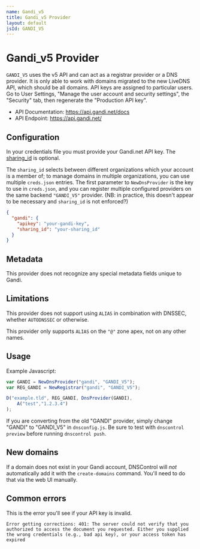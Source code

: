 ```yaml
---
name: Gandi_v5
title: Gandi_v5 Provider
layout: default
jsId: GANDI_V5
---
```

# Gandi_v5 Provider

`GANDI_V5` uses the v5 API and can act as a registrar provider
    or a DNS provider. It is only able to work with domains
    migrated to the new LiveDNS API, which should be all domains.
    API keys are assigned to particular users.  Go to User Settings,
    "Manage the user account and security settings", the "Security"
    tab, then regenerate the "Production API key".

* API Documentation: https://api.gandi.net/docs
* API Endpoint: https://api.gandi.net/

## Configuration
In your credentials file you must provide your Gandi.net API key.
The [sharing_id](https://api.gandi.net/docs/reference/) is optional.

The `sharing_id` selects between different organizations which your account is
a member of; to manage domains in multiple organizations, you can use multiple
`creds.json` entries.  The first parameter to `NewDnsProvider` is the key to
use in `creds.json`, and you can register multiple configured providers on the
same backend `"GANDI_V5"` provider.
(NB: in practice, this doesn't appear to be necessary and `sharing_id` is not
enforced?)

```json
{
  "gandi": {
    "apikey": "your-gandi-key",
    "sharing_id": "your-sharing_id"
  }
}
```

## Metadata
This provider does not recognize any special metadata fields unique to Gandi.

## Limitations
This provider does not support using `ALIAS` in combination with DNSSEC,
whether `AUTODNSSEC` or otherwise.

This provider only supports `ALIAS` on the `"@"` zone apex, not on any other
names.

## Usage
Example Javascript:

```js
var GANDI = NewDnsProvider("gandi", "GANDI_V5");
var REG_GANDI = NewRegistrar("gandi", "GANDI_V5");

D("example.tld", REG_GANDI, DnsProvider(GANDI),
    A("test","1.2.3.4")
);
```

If you are converting from the old "GANDI" provider,
simply change "GANDI" to "GANDI_V5" in `dnsconfig.js`.
Be sure to test with `dnscontrol preview` before running `dnscontrol push`.

## New domains
If a domain does not exist in your Gandi account, DNSControl will *not* automatically add it with the `create-domains` command. You'll need to do that via the web UI manually.


## Common errors

This is the error you'll see if your API key is invalid.

```text
Error getting corrections: 401: The server could not verify that you authorized to access the document you requested. Either you supplied the wrong credentials (e.g., bad api key), or your access token has expired
```
